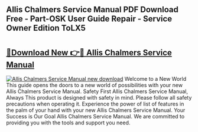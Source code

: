 ## Allis Chalmers Service Manual PDF Download Free - Part-OSK User Guide Repair - Service Owner Edition ToLX5

# <h2><a href="http://bc28020.oget.top/?id=Allis+Chalmers+Service+Manual">🔗Download New 👉🔴 Allis Chalmers Service Manual</a></h2>

[![Allis Chalmers Service Manual new download](https://i.imgur.com/5g1atiW.png)](http://bc28020.oget.top/?id=Allis+Chalmers+Service+Manual)
Welcome to a New World This guide opens the doors to a new world of possibilities with your new Allis Chalmers Service Manual. Safety First Allis Chalmers Service Manual, Always This product is designed with safety in mind. Please follow all safety precautions when operating it. Experience the power of list of features in the palm of your hand with your new Allis Chalmers Service Manual. Your Success is Our Goal Allis Chalmers Service Manual. We are committed to providing you with the tools and support you need.
